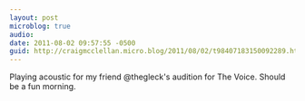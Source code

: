 ```yaml
---
layout: post
microblog: true
audio: 
date: 2011-08-02 09:57:55 -0500
guid: http://craigmcclellan.micro.blog/2011/08/02/t98407183150092289.html
---
```

Playing acoustic for my friend @thegleck's audition for The Voice. Should be a fun morning.
